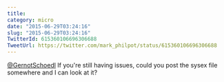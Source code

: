 ```yaml
---
title: 
category: micro
date: "2015-06-29T03:24:16"
slug: "2015-06-29T03:24:16"
TwitterId: 615360106696306688
TweetUrl: https://twitter.com/mark_philpot/status/615360106696306688
---
```


[@GernotSchoedl](https://twitter.com/GernotSchoedl) If you're still having
issues, could you post the sysex file somewhere and I can look at it?
